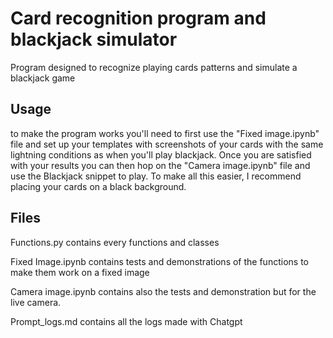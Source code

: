 # Card recognition program and blackjack simulator

Program designed to recognize playing cards patterns and simulate a blackjack game

## Usage

to make the program works you'll need to first use the "Fixed image.ipynb" file and set up your templates with screenshots of your cards 
with the same lightning conditions as when you'll play blackjack.
Once you are satisfied with your results you can then hop on the "Camera image.ipynb" file and use the Blackjack snippet to play.
To make  all this easier, I recommend placing your cards on a black background.

## Files

Functions.py contains every functions and classes

Fixed Image.ipynb contains tests and demonstrations of the functions to make them work on a fixed image

Camera image.ipynb contains also the tests and demonstration but for the live camera.

Prompt_logs.md contains all the logs made with Chatgpt



